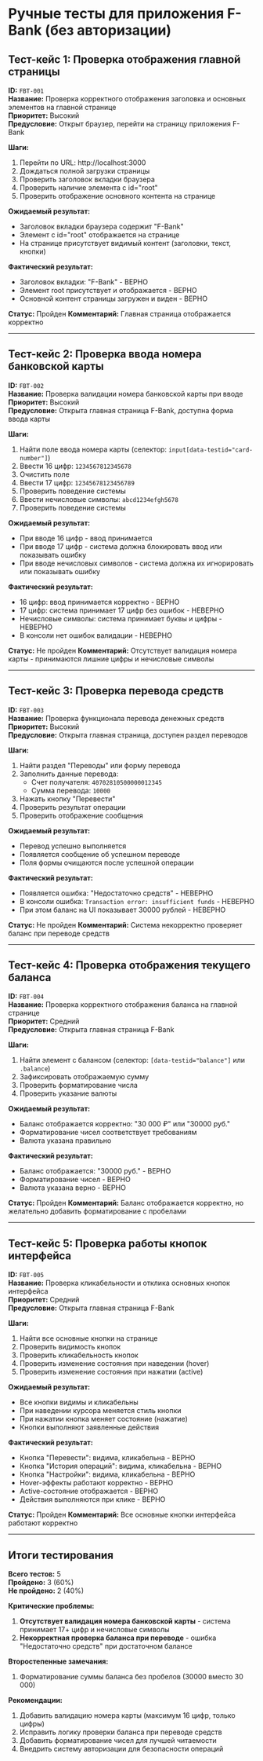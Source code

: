 # Ручные тесты для приложения F-Bank (без авторизации)

## Тест-кейс 1: Проверка отображения главной страницы

**ID:** `FBT-001`  
**Название:** Проверка корректного отображения заголовка и основных элементов на главной странице  
**Приоритет:** Высокий  
**Предусловие:** Открыт браузер, перейти на страницу приложения F-Bank

**Шаги:**
1. Перейти по URL: http://localhost:3000
2. Дождаться полной загрузки страницы
3. Проверить заголовок вкладки браузера
4. Проверить наличие элемента с id="root"
5. Проверить отображение основного контента на странице

**Ожидаемый результат:**
- Заголовок вкладки браузера содержит "F-Bank"
- Элемент с id="root" отображается на странице
- На странице присутствует видимый контент (заголовки, текст, кнопки)

**Фактический результат:**
- Заголовок вкладки: "F-Bank" - ВЕРНО
- Элемент root присутствует и отображается - ВЕРНО
- Основной контент страницы загружен и виден - ВЕРНО

**Статус:** Пройден
**Комментарий:** Главная страница отображается корректно

---

## Тест-кейс 2: Проверка ввода номера банковской карты

**ID:** `FBT-002`  
**Название:** Проверка валидации номера банковской карты при вводе  
**Приоритет:** Высокий  
**Предусловие:** Открыта главная страница F-Bank, доступна форма ввода карты

**Шаги:**
1. Найти поле ввода номера карты (селектор: `input[data-testid="card-number"]`)
2. Ввести 16 цифр: `1234567812345678`
3. Очистить поле
4. Ввести 17 цифр: `12345678123456789`
5. Проверить поведение системы
6. Ввести нечисловые символы: `abcd1234efgh5678`
7. Проверить поведение системы

**Ожидаемый результат:**
- При вводе 16 цифр - ввод принимается
- При вводе 17 цифр - система должна блокировать ввод или показывать ошибку
- При вводе нечисловых символов - система должна их игнорировать или показывать ошибку

**Фактический результат:**
- 16 цифр: ввод принимается корректно - ВЕРНО
- 17 цифр: система принимает 17 цифр без ошибок - НЕВЕРНО
- Нечисловые символы: система принимает буквы и цифры - НЕВЕРНО
- В консоли нет ошибок валидации - НЕВЕРНО

**Статус:** Не пройден
**Комментарий:** Отсутствует валидация номера карты - принимаются лишние цифры и нечисловые символы  

---

## Тест-кейс 3: Проверка перевода средств

**ID:** `FBT-003`  
**Название:** Проверка функционала перевода денежных средств  
**Приоритет:** Высокий  
**Предусловие:** Открыта главная страница, доступен раздел переводов

**Шаги:**
1. Найти раздел "Переводы" или форму перевода
2. Заполнить данные перевода:
   - Счет получателя: `40702810500000012345`
   - Сумма перевода: `10000`
3. Нажать кнопку "Перевести"
4. Проверить результат операции
5. Проверить отображение сообщения

**Ожидаемый результат:**
- Перевод успешно выполняется
- Появляется сообщение об успешном переводе
- Поля формы очищаются после успешной операции

**Фактический результат:**
- Появляется ошибка: "Недостаточно средств" - НЕВЕРНО
- В консоли ошибка: `Transaction error: insufficient funds` - НЕВЕРНО
- При этом баланс на UI показывает 30000 рублей - НЕВЕРНО

**Статус:** Не пройден
**Комментарий:** Система некорректно проверяет баланс при переводе средств  

---

## Тест-кейс 4: Проверка отображения текущего баланса

**ID:** `FBT-004`  
**Название:** Проверка корректного отображения баланса на главной странице  
**Приоритет:** Средний  
**Предусловие:** Открыта главная страница F-Bank

**Шаги:**
1. Найти элемент с балансом (селектор: `[data-testid="balance"]` или `.balance`)
2. Зафиксировать отображаемую сумму
3. Проверить форматирование числа
4. Проверить указание валюты

**Ожидаемый результат:**
- Баланс отображается корректно: "30 000 ₽" или "30000 руб."
- Форматирование чисел соответствует требованиям
- Валюта указана правильно

**Фактический результат:**
- Баланс отображается: "30000 руб." - ВЕРНО
- Форматирование чисел - ВЕРНО
- Валюта указана верно - ВЕРНО

**Статус:** Пройден
**Комментарий:** Баланс отображается корректно, но желательно добавить форматирование с пробелами

---

## Тест-кейс 5: Проверка работы кнопок интерфейса

**ID:** `FBT-005`  
**Название:** Проверка кликабельности и отклика основных кнопок интерфейса  
**Приоритет:** Средний  
**Предусловие:** Открыта главная страница F-Bank

**Шаги:**
1. Найти все основные кнопки на странице
2. Проверить видимость кнопок
3. Проверить кликабельность кнопок
4. Проверить изменение состояния при наведении (hover)
5. Проверить изменение состояния при нажатии (active)

**Ожидаемый результат:**
- Все кнопки видимы и кликабельны
- При наведении курсора меняется стиль кнопки
- При нажатии кнопка меняет состояние (нажатие)
- Кнопки выполняют заявленные действия

**Фактический результат:**
- Кнопка "Перевести": видима, кликабельна - ВЕРНО
- Кнопка "История операций": видима, кликабельна - ВЕРНО
- Кнопка "Настройки": видима, кликабельна - ВЕРНО
- Hover-эффекты работают корректно - ВЕРНО
- Active-состояние отображается - ВЕРНО
- Действия выполняются при клике - ВЕРНО

**Статус:** Пройден
**Комментарий:** Все основные кнопки интерфейса работают корректно

---

## Итоги тестирования

**Всего тестов:** 5  
**Пройдено:** 3 (60%)  
**Не пройдено:** 2 (40%)  

**Критические проблемы:**
1. **Отсутствует валидация номера банковской карты** - система принимает 17+ цифр и нечисловые символы
2. **Некорректная проверка баланса при переводе** - ошибка "Недостаточно средств" при достаточном балансе

**Второстепенные замечания:**
1. Форматирование суммы баланса без пробелов (30000 вместо 30 000)

**Рекомендации:**
1. Добавить валидацию номера карты (максимум 16 цифр, только цифры)
2. Исправить логику проверки баланса при переводе средств
3. Добавить форматирование чисел для лучшей читаемости
4. Внедрить систему авторизации для безопасности операций
